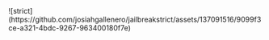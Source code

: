<meta property="og:image" content="https://github.com/josiahgallenero/jailbreakstrict/assets/137091516/9099f3ce-a321-4bdc-9267-963400180f7e">
![strict](https://github.com/josiahgallenero/jailbreakstrict/assets/137091516/9099f3ce-a321-4bdc-9267-963400180f7e)
